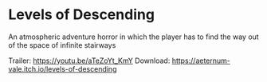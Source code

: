 # Levels of Descending
An atmospheric adventure horror in which the player has to find the way out of the space of infinite stairways

Trailer: https://youtu.be/aTeZoYt_KmY
Download: https://aeternum-vale.itch.io/levels-of-descending
